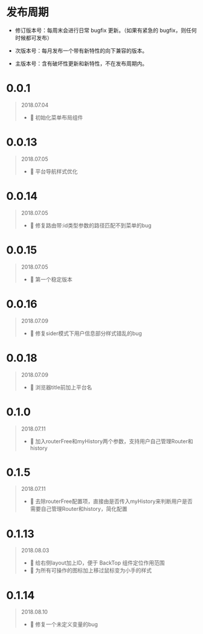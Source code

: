 # 发布周期

- 修订版本号：每周末会进行日常 bugfix 更新。（如果有紧急的 bugfix，则任何时候都可发布）

- 次版本号：每月发布一个带有新特性的向下兼容的版本。

- 主版本号：含有破坏性更新和新特性，不在发布周期内。

# 0.0.1
> 2018.07.04
> - 🌟 初始化菜单布局组件

# 0.0.13
> 2018.07.05
> - 💄 平台导航样式优化

# 0.0.14
> 2018.07.05
> - 🐞 修复路由带:id类型参数的路径匹配不到菜单的bug

# 0.0.15
> 2018.07.05
> - 🌟 第一个稳定版本

# 0.0.16
> 2018.07.09
> - 🐞 修复sider模式下用户信息部分样式错乱的bug

# 0.0.18
> 2018.07.09
> - 💄 浏览器title前加上平台名

# 0.1.0
> 2018.07.11
> - 💄 加入routerFree和myHistory两个参数，支持用户自己管理Router和history

# 0.1.5
> 2018.07.11
> - 💄 去除routerFree配置项，直接由是否传入myHistory来判断用户是否需要自己管理Router和history，简化配置

# 0.1.13
> 2018.08.03
> - 💄 给右侧layout加上ID，便于 BackTop 组件定位作用范围
> - 💄 为所有可操作的图标加上移过鼠标变为小手的样式

# 0.1.14
> 2018.08.10
> - 🐞 修复一个未定义变量的bug
